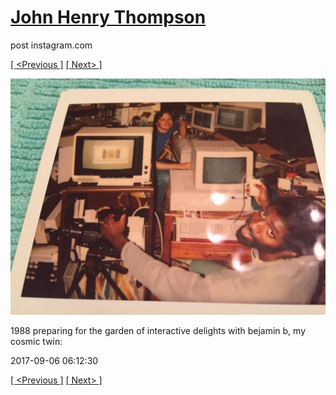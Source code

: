 # [John Henry Thompson](../README.md)
post instagram.com

[[ <Previous ]](2017-09-06-2.md) [[ Next> ]](2017-09-05-1.md)

[![](../media/2017-09-06/1988-preparing-for-the-garden-of-interactive-delights-with-bejam.jpg)](../README.md)

1988 preparing for the garden of interactive delights with bejamin b, my cosmic twin:

2017-09-06 06:12:30

[[ <Previous ]](2017-09-06-2.md) [[ Next> ]](2017-09-05-1.md)
